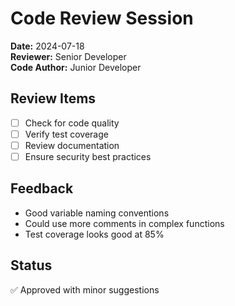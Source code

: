 # Code Review Session

**Date:** 2024-07-18  
**Reviewer:** Senior Developer  
**Code Author:** Junior Developer

## Review Items
- [ ] Check for code quality
- [ ] Verify test coverage
- [ ] Review documentation
- [ ] Ensure security best practices

## Feedback
- Good variable naming conventions
- Could use more comments in complex functions
- Test coverage looks good at 85%

## Status
✅ Approved with minor suggestions